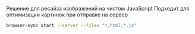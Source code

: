 Решение для ресайза изображений на чистом JavaScript
Подходит для оптимизации картинок при отправке на сервер

```bash
browser-sync start --server --files "*.html,*.js"
```